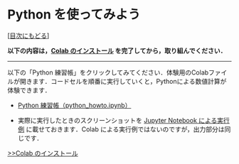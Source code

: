 # Python を使ってみよう

[[目次にもどる](../README.md)]


**以下の内容は，[Colab のインストール](../colab/install.md) を完了してから，取り組んでください．**

---


以下の「Python 練習帳」をクリックしてみてください．体験用のColabファイルが開きます．コードセルを順番に実行していくと，Pythonによる数値計算が体験できます．

- [Python 練習帳（python_howto.ipynb）](https://colab.research.google.com/github/ktysd/python-startup/blob/master/python/python_howto.ipynb)


- 実際に実行したときのスクリーンショットを [Jupyter Notebook による実行例](http://htmlpreview.github.com/?https://github.com/ktysd/python-startup/blob/master/python/python_howto_ANS.html) に載せておきます．Colab による実行例ではないのですが，出力部分は同じです．


[>>Colab のインストール](../colab/install.md)
